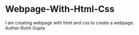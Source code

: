 # Webpage-With-Html-Css
I  am creating webpage with html and css to create a webpage.
<br>
Auther-Rohit Gupta
